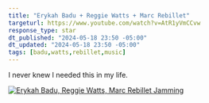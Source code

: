 ```yaml
---
title: "Erykah Badu + Reggie Watts + Marc Rebillet"
targeturl: https://www.youtube.com/watch?v=AtR1yVmCCvw
response_type: star
dt_published: "2024-05-18 23:50 -05:00"
dt_updated: "2024-05-18 23:50 -05:00"
tags: [badu,watts,rebillet,music]
---
```


I never knew I needed this in my life.

[![Erykah Badu, Reggie Watts, Marc Rebillet Jamming](http://img.youtube.com/vi/AtR1yVmCCvw/0.jpg)](https://www.youtube.com/watch?v=AtR1yVmCCvw "Erykah Badu, Reggie Watts, Marc Rebillet Jamming")